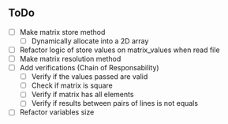 <h2>ToDo</h2>

- [ ] Make matrix store method
  - [ ] Dynamically allocate into a 2D array
- [ ] Refactor logic of store values on matrix_values when read file
- [ ] Make matrix resolution method
- [ ] Add verifications (Chain of Responsability)
  - [ ] Verify if the values passed are valid
  - [ ] Check if matrix is square
  - [ ] Verify if matrix has all elements
  - [ ] Verify if results between pairs of lines is not equals
- [ ] Refactor variables size
